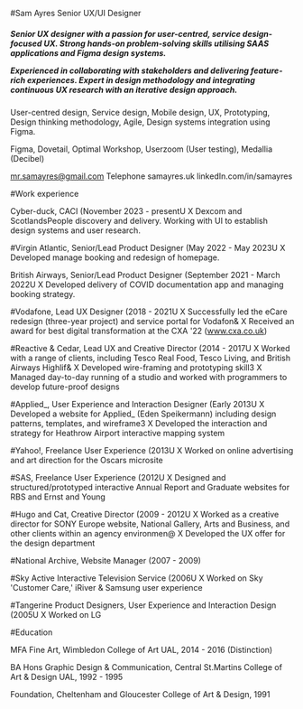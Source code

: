#Sam Ayres
Senior UX/UI Designer

<h5>Senior UX designer with a passion for user-centred, service design- focused UX. Strong hands-on problem-solving skills utilising SAAS applications and Figma design systems.

Experienced in collaborating with stakeholders and delivering feature-rich experiences. Expert in design methodology and integrating continuous UX research with an iterative design approach.</h5>

User-centred design, Service design, Mobile design, UX, Prototyping, Design thinking methodology, Agile, Design systems integration using Figma.

Figma, Dovetail, Optimal Workshop, Userzoom (User testing), Medallia (Decibel)

mr.samayres@gmail.com
Telephone
samayres.uk
linkedIn.com/in/samayres

#Work experience

Cyber-duck, CACI (November 2023 - presentU
X Dexcom and ScotlandsPeople discovery and delivery. Working
with UI to establish design systems and user research.

#Virgin Atlantic, Senior/Lead Product Designer (May 2022 - May 2023U X Developed manage booking and redesign of homepage.

British Airways, Senior/Lead Product Designer (September 2021 - March 2022U
X Developed delivery of COVID documentation app and managing booking strategy.

#Vodafone, Lead UX Designer (2018 - 2021U
X Successfully led the eCare redesign (three-year project) and
service portal for Vodafon&
X Received an award for best digital transformation at the CXA '22
(www.cxa.co.uk)

#Reactive & Cedar, Lead UX and Creative Director (2014 - 2017U
X Worked with a range of clients, including Tesco Real Food, Tesco
Living, and British Airways Highlif&
X Developed wire-framing and prototyping skill3
X Managed day-to-day running of a studio and worked with
programmers to develop future-proof designs

#Applied_, User Experience and Interaction Designer (Early 2013U
X Developed a website for Applied_ (Eden Speikermann) including
design patterns, templates, and wireframe3
X Developed the interaction and strategy for Heathrow Airport
interactive mapping system

#Yahoo!, Freelance User Experience (2013U
X Worked on online advertising and art direction for the Oscars
microsite

#SAS, Freelance User Experience (2012U
X Designed and structured/prototyped interactive Annual Report
and Graduate websites for RBS and Ernst and Young

#Hugo and Cat, Creative Director (2009 - 2012U
X Worked as a creative director for SONY Europe website, National
Gallery, Arts and Business, and other clients within an agency
environmen@
X Developed the UX offer for the design department

#National Archive, Website Manager (2007 - 2009)

#Sky Active Interactive Television Service (2006U
X Worked on Sky 'Customer Care,' iRiver & Samsung user
experience

#Tangerine Product Designers, User Experience and Interaction Design (2005U
X Worked on LG

#Education


MFA Fine Art, Wimbledon College of Art UAL, 2014 - 2016 (Distinction)


BA Hons Graphic Design & Communication, Central St.Martins College of Art & Design UAL, 1992 - 1995


Foundation, Cheltenham and Gloucester College of Art & Design, 1991
